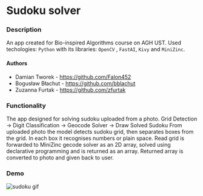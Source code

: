 # Sudoku solver

### Description 
An app created for Bio-inspired Algorithms course on AGH UST.
Used techologies: `Python` with its libraries: `OpenCV` , `FastAI`, `Kivy` and `MiniZinc`.
#### Authors
- Damian Tworek - https://github.com/Falon452
- Bogusław Błachut - https://github.com/bblachut
- Zuzanna Furtak - https://github.com/zfurtak

### Functionality
The app designed for solving sudoku uploaded from a photo.
Grid Detection -> Digit Classification -> Geocode Solver -> Draw Solved Sudoku
From uploaded photo the model detects sudoku grid, then separates boxes from the grid.
In each box it recognises numbers or plain space.
Read grid is forwarded to MiniZinc gecode solver as an 2D array, 
solved using declarative programming and is returned as an array.
Returned array is converted to photo and given back to user.

### Demo 

![sudoku gif](https://user-images.githubusercontent.com/92310164/163208377-b1a333f7-f172-4b74-8254-f6a0d4a9199b.gif)
